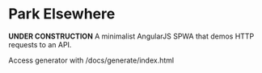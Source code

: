 # Park Elsewhere
**UNDER CONSTRUCTION**
A minimalist AngularJS SPWA that demos HTTP requests to an API.

Access generator with /docs/generate/index.html
